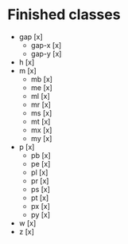# Finished classes

- gap [x]
  - gap-x [x]
  - gap-y [x]
- h [x]
- m [x]
  - mb [x]
  - me [x]
  - ml [x]
  - mr [x]
  - ms [x]
  - mt [x]
  - mx [x]
  - my [x]
- p [x]
  - pb [x]
  - pe [x]
  - pl [x]
  - pr [x]
  - ps [x]
  - pt [x]
  - px [x]
  - py [x]
- w [x]
- z [x]

